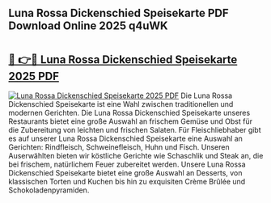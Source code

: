 ## Luna Rossa Dickenschied Speisekarte PDF Download Online 2025 q4uWK

# <h2><a href="http://gc773r.nevu.top/?p=Luna+Rossa+Dickenschied+Speisekarte">🔗 👉🔴 Luna Rossa Dickenschied Speisekarte 2025 PDF</a></h2>

[![Luna Rossa Dickenschied Speisekarte 2025 PDF](https://i.imgur.com/dBaPXMq.png)](http://gc773r.nevu.top/?p=Luna+Rossa+Dickenschied+Speisekarte)
Die Luna Rossa Dickenschied Speisekarte ist eine Wahl zwischen traditionellen und modernen Gerichten. Die Luna Rossa Dickenschied Speisekarte unseres Restaurants bietet eine große Auswahl an frischem Gemüse und Obst für die Zubereitung von leichten und frischen Salaten. Für Fleischliebhaber gibt es auf unserer Luna Rossa Dickenschied Speisekarte eine Auswahl an Gerichten: Rindfleisch, Schweinefleisch, Huhn und Fisch. Unseren Auserwählten bieten wir köstliche Gerichte wie Schaschlik und Steak an, die bei frischem, natürlichem Feuer zubereitet werden. Unsere Luna Rossa Dickenschied Speisekarte bietet eine große Auswahl an Desserts, von klassischen Torten und Kuchen bis hin zu exquisiten Crème Brûlée und Schokoladenpyramiden.
